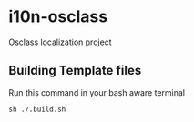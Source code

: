 # i10n-osclass
Osclass localization project

## Building Template files

Run this command in your bash aware terminal
```
sh ./.build.sh
```
